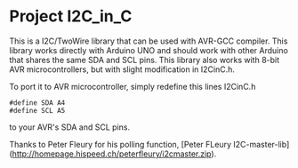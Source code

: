 # Project I2C_in_C

This is a I2C/TwoWire library that can be used with AVR-GCC compiler. This library works directly with Arduino UNO and should work with other Arduino that shares the same SDA and SCL pins. This library also works with 8-bit AVR microcontrollers, but with slight modification in I2CinC.h.

To port it to AVR microcontroller, simply redefine this lines I2CinC.h 
```
#define SDA A4
#define SCL A5
```
to your AVR's SDA and SCL pins.

Thanks to Peter Fleury for his polling function, [Peter FLeury I2C-master-lib] (http://homepage.hispeed.ch/peterfleury/i2cmaster.zip).
